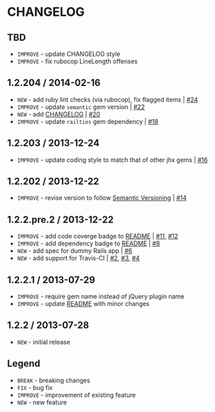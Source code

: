 CHANGELOG
=========

TBD
------------------

- `IMPROVE` - update CHANGELOG style
- `IMPROVE` - fix rubocop LineLength offenses


1.2.204 / 2014-02-16
--------------------

- `NEW` - add ruby lint checks (via rubocop), fix flagged items | [#24][]
- `IMPROVE` - update `semantic` gem version | [#22][]
- `NEW` - add [CHANGELOG](CHANGELOG.md) | [#20][]
- `IMPROVE` - update `railties` gem dependency | [#18][]


1.2.203 / 2013-12-24
--------------------

- `IMPROVE` - update coding style to match that of other jhx gems | [#16][]


1.2.202 / 2013-12-22
--------------------

- `IMPROVE` - revise version to follow [Semantic Versioning](http://semver.org) | [#14][]


1.2.2.pre.2 / 2013-12-22
------------------------

- `IMPROVE` - add code coverge badge to [README](README.md) | [#11][], [#12][]
- `IMPROVE` - add dependency badge to [README](README.md) | [#8][]
- `NEW` - add spec for dummy Rails app | [#6][]
- `NEW` - add support for Travis-CI | [#2][], [#3][], [#4][]


1.2.2.1 / 2013-07-29
--------------------

- `IMPROVE` - require gem name instead of jQuery plugin name
- `IMPROVE` - update [README](README.md) with minor changes


1.2.2 / 2013-07-28
------------------

- `NEW` - initial release


Legend
------

- `BREAK`   - breaking changes
- `FIX`     - bug fix
- `IMPROVE` - improvement of existing feature
- `NEW`     - new feature

<!--- The following link definition list is generated by PimpMyChangelog --->
[#2]: https://github.com/jhx/gem-enableplaceholder-jquery-rails/issues/2
[#3]: https://github.com/jhx/gem-enableplaceholder-jquery-rails/issues/3
[#4]: https://github.com/jhx/gem-enableplaceholder-jquery-rails/issues/4
[#6]: https://github.com/jhx/gem-enableplaceholder-jquery-rails/issues/6
[#8]: https://github.com/jhx/gem-enableplaceholder-jquery-rails/issues/8
[#11]: https://github.com/jhx/gem-enableplaceholder-jquery-rails/issues/11
[#12]: https://github.com/jhx/gem-enableplaceholder-jquery-rails/issues/12
[#14]: https://github.com/jhx/gem-enableplaceholder-jquery-rails/issues/14
[#16]: https://github.com/jhx/gem-enableplaceholder-jquery-rails/issues/16
[#18]: https://github.com/jhx/gem-enableplaceholder-jquery-rails/issues/18
[#20]: https://github.com/jhx/gem-enableplaceholder-jquery-rails/issues/20
[#22]: https://github.com/jhx/gem-enableplaceholder-jquery-rails/issues/22
[#24]: https://github.com/jhx/gem-enableplaceholder-jquery-rails/issues/24
